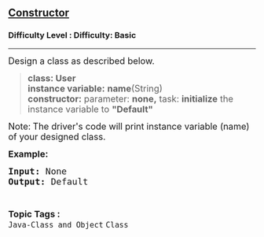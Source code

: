 <h2><a href="https://www.geeksforgeeks.org/problems/constructor/1?page=5&difficulty=Basic&status=unsolved&sortBy=accuracy">Constructor</a></h2><h3>Difficulty Level : Difficulty: Basic</h3><hr><div class="problems_problem_content__Xm_eO"><p><span style="font-size: 18px;">Design a class as described below.</span></p>
<blockquote>
<p><span style="font-size: 18px;"><strong>class: User <br></strong></span><span style="font-size: 18px;"><strong>instance variable:</strong> <strong>name</strong>(String) <br><strong>constructor:</strong> parameter: <strong>none,</strong> task: <strong>initialize</strong> the instance variable to <strong>"Default"</strong> </span></p>
</blockquote>
<p><span style="font-size: 18px;">Note:<strong>&nbsp;</strong>The driver's code will print instance variable (name) of your designed class.</span></p>
<p><span style="font-size: 18px;"><strong>Example:</strong></span></p>
<pre><span style="font-size: 18px;"><strong>Input: </strong>None
<strong>Output: </strong>Default</span></pre></div><br><p><span style=font-size:18px><strong>Topic Tags : </strong><br><code>Java-Class and Object</code>&nbsp;<code>Class</code>&nbsp;